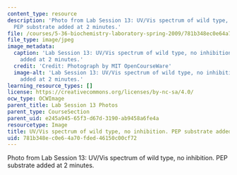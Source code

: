 ```yaml
---
content_type: resource
description: 'Photo from Lab Session 13: UV/Vis spectrum of wild type, no inhibition.
  PEP substrate added at 2 minutes.'
file: /courses/5-36-biochemistry-laboratory-spring-2009/781b348ec0e64a70fded46150c00cf72_Lab13_3.jpg
file_type: image/jpeg
image_metadata:
  caption: 'Lab Session 13: UV/Vis spectrum of wild type, no inhibition. PEP substrate
    added at 2 minutes.'
  credit: 'Credit: Photograph by MIT OpenCourseWare'
  image-alt: 'Lab Session 13: UV/Vis spectrum of wild type, no inhibition. PEP substrate
    added at 2 minutes.'
learning_resource_types: []
license: https://creativecommons.org/licenses/by-nc-sa/4.0/
ocw_type: OCWImage
parent_title: Lab Session 13 Photos
parent_type: CourseSection
parent_uid: e245a945-65f3-d67d-3190-ab9458a6fe4a
resourcetype: Image
title: UV/Vis spectrum of wild type, no inhibition. PEP substrate added at 2 minutes
uid: 781b348e-c0e6-4a70-fded-46150c00cf72
---
```

Photo from Lab Session 13: UV/Vis spectrum of wild type, no inhibition. PEP substrate added at 2 minutes.
